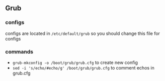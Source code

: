 ## Grub
### configs
configs are located in `/etc/default/grub` so you should change this file for configs

### commands
- `grub-mkconfig -o /boot/grub/grub.cfg` to create new config
- `sed -i 's/echo/#echo/g' /boot/grub/grub.cfg` to comment echos in grub.cfg
